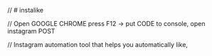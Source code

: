 // # instalike

// Open GOOGLE CHROME press F12 -> put CODE to console, open instagram POST



// Instagram automation tool that helps you automatically like,
